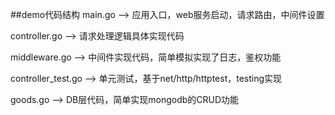 ##demo代码结构
main.go             --> 应用入口，web服务启动，请求路由，中间件设置

controller.go       --> 请求处理逻辑具体实现代码

middleware.go       --> 中间件实现代码，简单模拟实现了日志，鉴权功能

controller_test.go  --> 单元测试，基于net/http/httptest，testing实现

goods.go            --> DB层代码，简单实现mongodb的CRUD功能
